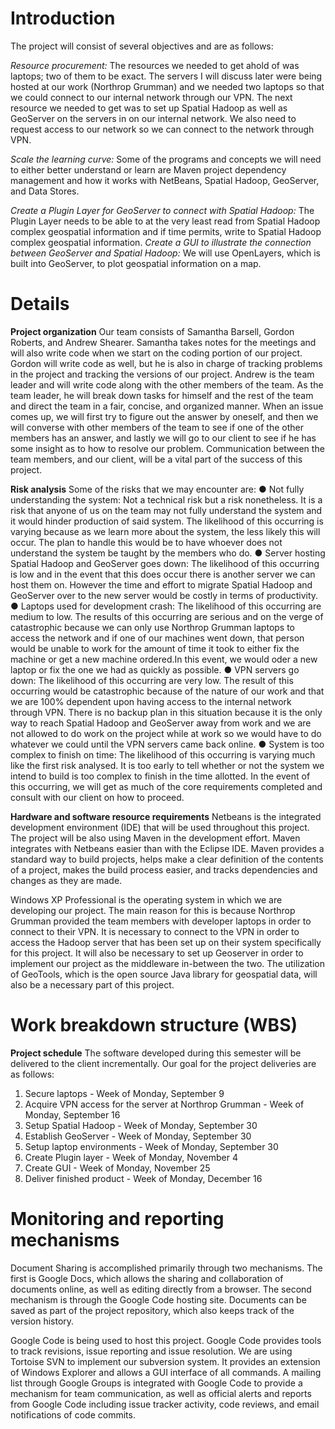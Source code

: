 # Introduction #

The project will consist of several objectives and are as follows:

_Resource procurement:_ The resources we needed to get ahold of was laptops; two of them to be exact. The servers I will discuss later were being hosted at our work (Northrop Grumman) and we needed two laptops so that we could connect to our internal network through our VPN. The next resource we needed to get was to set up Spatial Hadoop as well as GeoServer on the servers in on our internal network. We also need to request access to our network so we can connect to the network through VPN.

_Scale the learning curve:_ Some of the programs and concepts we will need to either better understand or learn are Maven project dependency management and how it works with NetBeans, Spatial Hadoop, GeoServer, and Data Stores.

_Create a Plugin Layer for GeoServer to connect with Spatial Hadoop:_ The Plugin Layer needs to be able to at the very least read from Spatial Hadoop complex geospatial information and if time permits, write to Spatial Hadoop complex geospatial information.
_Create a GUI to illustrate the connection between GeoServer and Spatial Hadoop:_ We will use OpenLayers, which is built into GeoServer, to plot geospatial information on a map.



# Details #

**Project organization**
Our team consists of Samantha Barsell, Gordon Roberts, and Andrew Shearer.  Samantha takes notes for the meetings and will also write code when we start on the coding portion of our project.  Gordon will write code as well, but he is also in charge of tracking problems in the project and tracking the versions of our project.  Andrew is the team leader and will write code along with the other members of the team.  As the team leader, he will break down tasks for himself and the rest of the team and direct the team in a fair, concise, and organized manner. When an issue comes up, we will first try to figure out the answer by oneself, and then we will converse with other members of the team to see if one of the other members has an answer, and lastly we will go to our client to see if he has some insight as to how to resolve our problem. Communication between the team members, and our client, will be a vital part of the success of this project.

**Risk analysis**
Some of the risks that we may encounter are:
●	Not fully understanding the system: Not a technical risk but a risk nonetheless. It is a risk that anyone of us on the team may not fully understand the system and it would hinder production of said system. The likelihood of this occurring is varying because as we learn more about the system, the less likely this will occur. The plan to handle this would be to have whoever does not understand the system be taught by the members who do.
●	Server hosting Spatial Hadoop and GeoServer goes down: The likelihood of this occurring is low and in the event that this does occur there is another server we can host them on. However the time and effort to migrate Spatial Hadoop and GeoServer over to the new server would be costly in terms of productivity.
●	Laptops used for development crash: The likelihood of this occurring are medium to low. The results of this occurring are serious and on the verge of catastrophic because we can only use Northrop Grumman laptops to access the network and if one of our machines went down, that person would be unable to work for the amount of time it took to either fix the machine or get a new machine ordered.In this event, we would oder a new laptop or fix the one we had as quickly as possible.
●	VPN servers go down: The likelihood of this occurring are very low. The result of this occurring would be catastrophic because of the nature of our work and that we are 100% dependent upon having access to the internal network through VPN. There is no backup plan in this situation because it is the only way to reach Spatial Hadoop and GeoServer away from work and we are not allowed to do work on the project while at work so we would have to do whatever we could until the VPN servers came back online.
●	System is too complex to finish on time: The likelihood of this occurring is varying much like the first risk analysed. It is too early to tell whether or not the system we intend to build is too complex to finish in the time allotted. In the event of this occurring, we will get as much of the core requirements completed and consult with our client on how to proceed.

**Hardware and software resource requirements**
Netbeans is the integrated development environment (IDE) that will be used throughout this project.  The project will be also using Maven in the development effort.  Maven integrates with Netbeans easier than with the Eclipse IDE.  Maven provides a standard way to build projects, helps make a clear definition of the contents of a project, makes the build process easier, and tracks dependencies and changes as they are made.

Windows XP Professional is the operating system in which we are developing our project.  The main reason for this is because Northrop Grumman provided the team members with developer laptops in order to connect to their VPN.  It is necessary to connect to the VPN in order to access the Hadoop server that has been set up on their system specifically for this project. It will also be necessary to set up Geoserver in order to implement our project as the middleware in-between the two.  The utilization of GeoTools, which is the open source Java library for geospatial data, will also be a necessary part of this project.


# Work breakdown structure (WBS) #


**Project schedule**
The software developed during this semester will be delivered to the client incrementally.  Our goal for the project deliveries are as follows:
1.	Secure laptops - Week of Monday, September 9
2.	Acquire VPN access for the server at Northrop Grumman - Week of Monday, September 16
3.	Setup Spatial Hadoop - Week of Monday, September 30
4.	Establish GeoServer - Week of Monday, September 30
5.	Setup laptop environments - Week of Monday, September 30
6.	Create Plugin layer - Week of Monday, November 4
7.	Create GUI - Week of Monday, November 25
8.	Deliver finished product - Week of Monday, December 16

# Monitoring and reporting mechanisms #

Document Sharing is accomplished primarily through two mechanisms.  The first is Google Docs, which allows the sharing and collaboration of documents online, as well as editing directly from a browser.  The second mechanism is through the Google Code hosting site.  Documents can be saved as part of the project repository, which also keeps track of the version history.

Google Code is being used to host this project.  Google Code provides tools to track revisions, issue reporting and issue resolution.  We are using Tortoise SVN to implement our subversion system.  It provides an extension of Windows Explorer and allows a GUI interface of all commands.
A mailing list through Google Groups is integrated with Google Code to provide a mechanism for team communication, as well as official alerts and reports from Google Code including issue tracker activity, code reviews, and email notifications of code commits.

